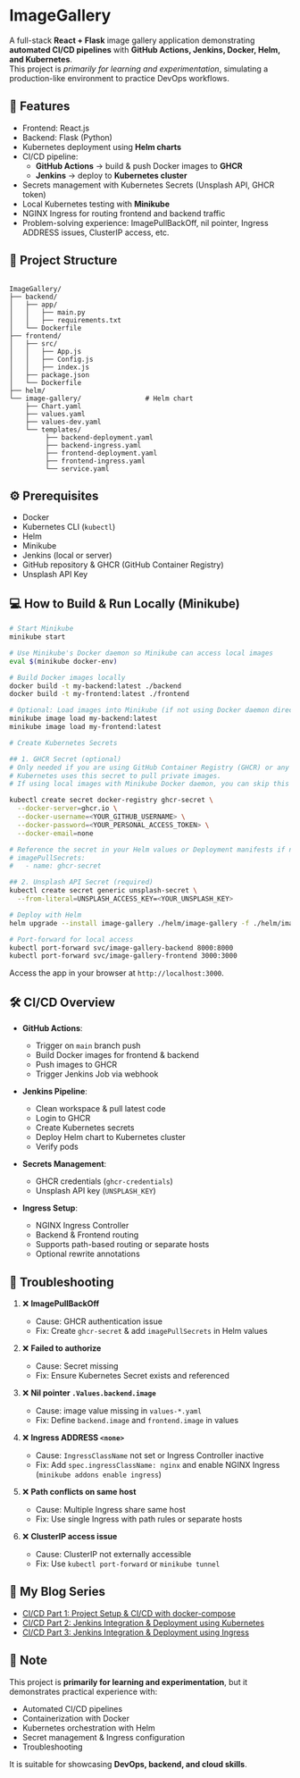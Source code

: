 # ImageGallery

A full-stack **React + Flask** image gallery application demonstrating **automated CI/CD pipelines** with **GitHub Actions, Jenkins, Docker, Helm, and Kubernetes**.  
This project is _primarily for learning and experimentation_, simulating a production-like environment to practice DevOps workflows.

## 🚀 Features
- Frontend: React.js
- Backend: Flask (Python)
- Kubernetes deployment using **Helm charts**
- CI/CD pipeline:
  - **GitHub Actions** → build & push Docker images to **GHCR**
  - **Jenkins** → deploy to **Kubernetes cluster**
- Secrets management with Kubernetes Secrets (Unsplash API, GHCR token)
- Local Kubernetes testing with **Minikube**
- NGINX Ingress for routing frontend and backend traffic
- Problem-solving experience: ImagePullBackOff, nil pointer, Ingress ADDRESS issues, ClusterIP access, etc.

## 📂 Project Structure

```

ImageGallery/
├── backend/
│   ├── app/
│   │   ├── main.py
│   │   ├── requirements.txt
│   └── Dockerfile
├── frontend/
│   ├── src/
│   │   ├── App.js
│   │   ├── Config.js
│   │   ├── index.js
│   ├── package.json
│   └── Dockerfile
├── helm/
└── image-gallery/                # Helm chart
    ├── Chart.yaml
    ├── values.yaml
    ├── values-dev.yaml
    └── templates/
         ├── backend-deployment.yaml
         ├── backend-ingress.yaml
         ├── frontend-deployment.yaml
         ├── frontend-ingress.yaml
         └── service.yaml

```

## ⚙️ Prerequisites

- Docker
- Kubernetes CLI (`kubectl`)
- Helm
- Minikube
- Jenkins (local or server)
- GitHub repository & GHCR (GitHub Container Registry)
- Unsplash API Key

## 💻 How to Build & Run Locally (Minikube)

```bash
# Start Minikube
minikube start

# Use Minikube's Docker daemon so Minikube can access local images
eval $(minikube docker-env)

# Build Docker images locally
docker build -t my-backend:latest ./backend
docker build -t my-frontend:latest ./frontend

# Optional: Load images into Minikube (if not using Docker daemon directly)
minikube image load my-backend:latest
minikube image load my-frontend:latest

# Create Kubernetes Secrets

## 1. GHCR Secret (optional)
# Only needed if you are using GitHub Container Registry (GHCR) or any private registry.
# Kubernetes uses this secret to pull private images.
# If using local images with Minikube Docker daemon, you can skip this step.

kubectl create secret docker-registry ghcr-secret \
  --docker-server=ghcr.io \
  --docker-username=<YOUR_GITHUB_USERNAME> \
  --docker-password=<YOUR_PERSONAL_ACCESS_TOKEN> \
  --docker-email=none

# Reference the secret in your Helm values or Deployment manifests if needed
# imagePullSecrets:
#   - name: ghcr-secret

## 2. Unsplash API Secret (required)
kubectl create secret generic unsplash-secret \
  --from-literal=UNSPLASH_ACCESS_KEY=<YOUR_UNSPLASH_KEY>

# Deploy with Helm
helm upgrade --install image-gallery ./helm/image-gallery -f ./helm/image-gallery/values-dev.yaml --kube-context minikube

# Port-forward for local access
kubectl port-forward svc/image-gallery-backend 8000:8000
kubectl port-forward svc/image-gallery-frontend 3000:3000
```
Access the app in your browser at `http://localhost:3000`.

## 🛠 CI/CD Overview

* **GitHub Actions**:

  * Trigger on `main` branch push
  * Build Docker images for frontend & backend
  * Push images to GHCR
  * Trigger Jenkins Job via webhook

* **Jenkins Pipeline**:

  * Clean workspace & pull latest code
  * Login to GHCR
  * Create Kubernetes secrets
  * Deploy Helm chart to Kubernetes cluster
  * Verify pods

* **Secrets Management**:

  * GHCR credentials (`ghcr-credentials`)
  * Unsplash API key (`UNSPLASH_KEY`)

* **Ingress Setup**:

  * NGINX Ingress Controller
  * Backend & Frontend routing
  * Supports path-based routing or separate hosts
  * Optional rewrite annotations


## 🔧 Troubleshooting

1. ❌ **ImagePullBackOff**

   * Cause: GHCR authentication issue
   * Fix: Create `ghcr-secret` & add `imagePullSecrets` in Helm values

2. ❌ **Failed to authorize**

   * Cause: Secret missing
   * Fix: Ensure Kubernetes Secret exists and referenced

3. ❌ **Nil pointer `.Values.backend.image`**

   * Cause: image value missing in `values-*.yaml`
   * Fix: Define `backend.image` and `frontend.image` in values

4. ❌ **Ingress ADDRESS `<none>`**

   * Cause: `IngressClassName` not set or Ingress Controller inactive
   * Fix: Add `spec.ingressClassName: nginx` and enable NGINX Ingress (`minikube addons enable ingress`)

5. ❌ **Path conflicts on same host**

   * Cause: Multiple Ingress share same host
   * Fix: Use single Ingress with path rules or separate hosts

6. ❌ **ClusterIP access issue**

   * Cause: ClusterIP not externally accessible
   * Fix: Use `kubectl port-forward` or `minikube tunnel`


## 🔗 My Blog Series

* [CI/CD Part 1: Project Setup & CI/CD with docker-compose](https://silver-programmer.tistory.com/entry/ReactFlask-어플리케이션-코드부터-Jenkins-배포까지-CICD-1)
* [CI/CD Part 2: Jenkins Integration & Deployment using Kubernetes](https://silver-programmer.tistory.com/entry/ReactFlask-어플리케이션-코드부터-Jenkins-배포까지-CICD-2)
* [CI/CD Part 3: Jenkins Integration & Deployment using Ingress ](https://silver-programmer.tistory.com/entry/ReactFlask-어플리케이션-코드부터-Jenkins-배포까지-CICD-3-Ingress-활용하기)

## 📌 Note

This project is **primarily for learning and experimentation**, but it demonstrates practical experience with:

* Automated CI/CD pipelines
* Containerization with Docker
* Kubernetes orchestration with Helm
* Secret management & Ingress configuration
* Troubleshooting

It is suitable for showcasing **DevOps, backend, and cloud skills**.

